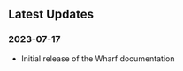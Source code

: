  <!-- markdownlint-disable-line -->

## Latest Updates

### 2023-07-17

- Initial release of the Wharf documentation
